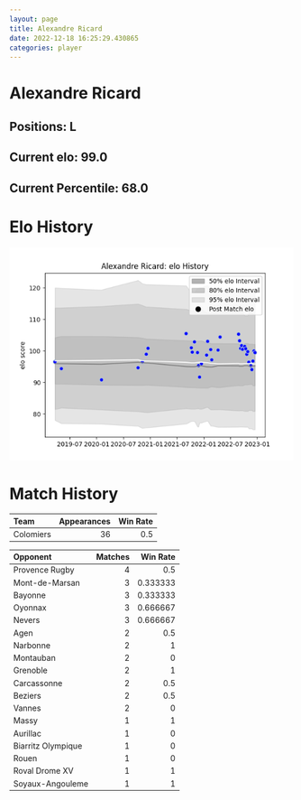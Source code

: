 ```yaml
---  
layout: page  
title: Alexandre Ricard  
date: 2022-12-18 16:25:29.430865  
categories: player  
---
```

# Alexandre Ricard

## Positions: L

## Current elo: 99.0

## Current Percentile: 68.0

# Elo History


![elo history](history_AlexandreRicard.png)
# Match History


| Team      |   Appearances |   Win Rate |
|:----------|--------------:|-----------:|
| Colomiers |            36 |        0.5 |

| Opponent           |   Matches |   Win Rate |
|:-------------------|----------:|-----------:|
| Provence Rugby     |         4 |   0.5      |
| Mont-de-Marsan     |         3 |   0.333333 |
| Bayonne            |         3 |   0.333333 |
| Oyonnax            |         3 |   0.666667 |
| Nevers             |         3 |   0.666667 |
| Agen               |         2 |   0.5      |
| Narbonne           |         2 |   1        |
| Montauban          |         2 |   0        |
| Grenoble           |         2 |   1        |
| Carcassonne        |         2 |   0.5      |
| Beziers            |         2 |   0.5      |
| Vannes             |         2 |   0        |
| Massy              |         1 |   1        |
| Aurillac           |         1 |   0        |
| Biarritz Olympique |         1 |   0        |
| Rouen              |         1 |   0        |
| Roval Drome XV     |         1 |   1        |
| Soyaux-Angouleme   |         1 |   1        |